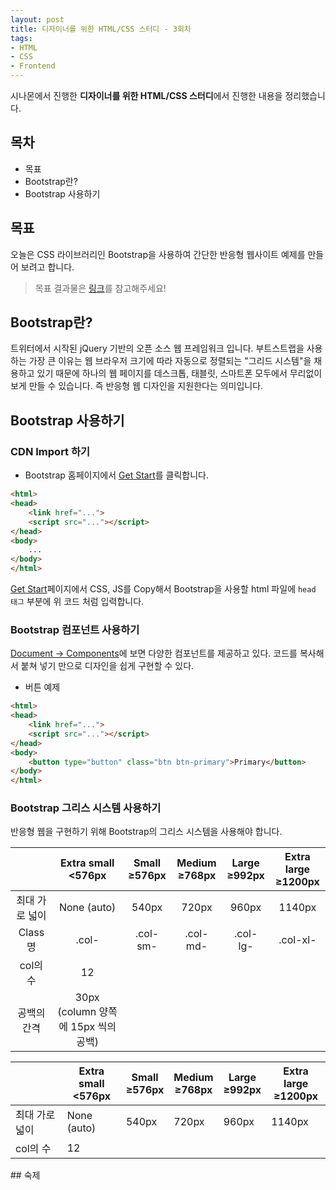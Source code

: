 ```yaml
---
layout: post
title: 디자이너를 위한 HTML/CSS 스터디 - 3회차
tags:
- HTML
- CSS
- Frontend
---
```


시나몬에서 진행한 **디자이너를 위한 HTML/CSS 스터디**에서 진행한 내용을 정리했습니다.

## 목차

- 목표
- Bootstrap란?
- Bootstrap 사용하기

## 목표

오늘은 CSS 라이브러리인 Bootstrap을 사용하여 간단한 반응형 웹사이트 예제를 만들어 보려고 합니다.

> 목표 결과물은 [링크](https://getbootstrap.com/docs/4.1/examples/carousel/)를 참고해주세요!


## Bootstrap란?

트위터에서 시작된 jQuery 기반의 오픈 소스 웹 프레임워크 입니다. 부트스트랩을 사용하는 가장 큰 이유는 웹 브라우저 크기에 따라 자동으로 정렬되는 "그리드 시스템"을 채용하고 있기 때문에 하나의 웹 페이지를 데스크톱, 태블릿, 스마트폰 모두에서 무리없이 보게 만들 수 있습니다. 즉 반응형 웹 디자인을 지원한다는 의미입니다.

## Bootstrap 사용하기

### CDN Import 하기

- Bootstrap 홈페이지에서 [Get Start](https://getbootstrap.com/docs/4.2/getting-started/introduction/)를 클릭합니다.

```html
<html>
<head>
	<link href="...">
	<script src="..."></script>
</head>
<body>
	...
</body>
</html>
```

[Get Start](https://getbootstrap.com/docs/4.2/getting-started/introduction/)페이지에서 CSS, JS를 Copy해서 Bootstrap을 사용할 html 파일에 `head 태그` 부분에 위 코드 처럼 입력합니다.

### Bootstrap 컴포넌트 사용하기

[Document -> Components](https://getbootstrap.com/docs/4.2/components/buttons/)에 보면 다양한 컴포넌트를 제공하고 있다. 코드를 복사해서 붙쳐 넣기 만으로 디자인을 쉽게 구현할 수 있다.

- 버튼 예제

```html
<html>
<head>
	<link href="...">
	<script src="..."></script>
</head>
<body>
	<button type="button" class="btn btn-primary">Primary</button>
</body>
</html>
```

### Bootstrap 그리스 시스템 사용하기

반응형 웹을 구현하기 위해 Bootstrap의 그리스 시스템을 사용해야 합니다.

|       | Extra small<br><576px | Small<br>≥576px | Medium<br>≥768px | Large<br>≥992px | Extra large<br>≥1200px |
|:-----:|:-----------:|:-----:|:------:|:-----:|:-----------:|
| 최대 가로 넓이 | None (auto)  | 540px  |720px	|960px|1140px|
| Class 명  | .col- | .col-sm- |.col-md-	|.col-lg-|.col-xl-|
| col의 수  | 12  |
| 공백의 간격  | 30px (column 양쪽에 15px 씩의 공백)  |

<table>
	<thead>
		<tr>
			<th></th>
			<th>Extra small<br><576px</th>
			<th>Small<br>≥576px</th>
			<th>Medium<br>≥768px</th>
			<th>Large<br>≥992px</th>
			<th>Extra large<br>≥1200px</th>
		</tr>
	</thead>
	<tbody>
		<tr>
			<td>최대 가로 넓이</td>
			<td>None (auto)</td>
			<td>540px</td>
			<td>720px</td>
			<td>960px</td>
			<td>1140px</td>
		</tr>
		<tr>
			<td>col의 수</td>
			<td>12</td>
		</tr>
	</tbody>
</table>
## 숙제

